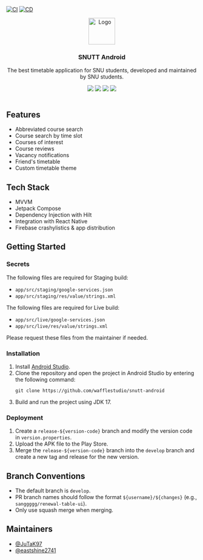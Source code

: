 [![CI](https://github.com/wafflestudio/SNUTT-android/actions/workflows/ci.yml/badge.svg)](https://github.com/wafflestudio/SNUTT-android/actions/workflows/ci.yml)
[![CD](https://github.com/wafflestudio/SNUTT-android/actions/workflows/cd.yml/badge.svg)](https://github.com/wafflestudio/SNUTT-android/actions/workflows/cd.yml)
<div align="center">
  <a href="https://github.com/wafflestudio/snutt-android">
    <img src="https://user-images.githubusercontent.com/33917774/199519767-60590904-b15a-4464-ab21-e3a424649d5c.svg" alt="Logo" width="70" height="70">
  </a>
  <h3 align="center">SNUTT Android</h3>
  <p align="center">
    The best timetable application for SNU students, developed and maintained by SNU students.
    <div style=" padding-bottom: 1rem;">
      <img src="https://img.shields.io/badge/Android-3DDC84?style=for-the-badge&logo=android&logoColor=white" />
      <img src="https://img.shields.io/badge/Kotlin-B125EA?style=for-the-badge&logo=kotlin&logoColor=white" />
      <img src="https://img.shields.io/badge/firebase-ffca28?style=for-the-badge&logo=firebase&logoColor=black" />
      <img src="https://img.shields.io/badge/GitHub_Actions-2088FF?style=for-the-badge&logo=github-actions&logoColor=white" />
    </div>
  </p>
</div>

## Features
- Abbreviated course search
- Course search by time slot
- Courses of interest
- Course reviews
- Vacancy notifications
- Friend's timetable
- Custom timetable theme

## Tech Stack
- MVVM
- Jetpack Compose
- Dependency Injection with Hilt
- Integration with React Native
- Firebase crashylistics & app distribution

## Getting Started
### Secrets
The following files are required for Staging build:
  - `app/src/staging/google-services.json`
  - `app/src/staging/res/value/strings.xml`

The following files are required for Live build:
  - `app/src/live/google-services.json`
  - `app/src/live/res/value/strings.xml`

Please request these files from the maintainer if needed.

### Installation
1. Install [Android Studio](https://developer.android.com/studio).
2. Clone the repository and open the project in Android Studio by entering the following command:
   ```
   git clone https://github.com/wafflestudio/snutt-android
   ```
3. Build and run the project using JDK 17.

### Deployment
1. Create a `release-${version-code}` branch and modify the version code in `version.properties`.
2. Upload the APK file to the Play Store.
3. Merge the `release-${version-code}` branch into the `develop` branch and create a new tag and release for the new version.

## Branch Conventions
- The default branch is `develop`.
- PR branch names should follow the format `${username}/${changes}` (e.g., `sanggggg/renewal-table-ui`).
- Only use squash merge when merging.

## Maintainers
- [@JuTaK97](https://github.com/JuTak97)
- [@eastshine2741](https://github.com/eastshine2741)
